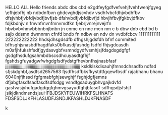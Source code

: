 HELLO ALL 
Hello friends 
abdc dbs cbd
e2gdfeyfgdfvefvehjfvehfwehjfgyeg
\efhjebfhj
nb ndbdnfbvn
ghdcvghdjscvhdv vsdhfvbcfdhjvbdhfbv
dfsjvhbfjvbfdjvbdfjbvfjsb
dfshvbdfjvbfdjbvfjd
hbvjhfbvjfgkbvjdfkbv fdjkbdnjv n
fmvnfmvnfmnvmdfkn
fjebrjvnrejnvejrfn
hbvbvbvhmvbbbnbnjbnbn
jn cnmc cn nnc mcn nm
c b dbw dnb cbd bd b sajb ddsmn dwmnmn
 cfnfd bndb fn ndbw 
 en ndv dn vvdbfcbcv 
111111111111
222222222222
hhdsjdhsgdsdfb
dfhgshjgdsfdh
bfnf
commited
bfhsghjsnasbdfhagdfaks0bfkasdjfashdg
fsdfd
fhjsgdcasdh
m0afjhfukshfsdfjgydasvgbfvsmndgydfvsmhjsjfdsgdsgdgfgf
gsdgfhsdufgsahmbdbscsdhcuyasdtgfhjf fgshdsgfuyadgwfwhgdgfsdfydstgfhevbnfhsjnasbfasf
jjjjjjjjjjjjjjjjjjjjjjjjjjjjjjjjjjjjjjjjjjjjjjjjjjjjjjjjjjjjjjjjjjjjjj
ksldklskdisauhjfmnsdchsadfb ndfsd
sfjskdghbf,asdfsd2657563
fjsdfhsdfbksfkystdtfgqewfbsdf
rajabhanu
bhanu
6040njfjhssd fgfgmabfghjsewghjf
 fsghjdgfjemns
 dfjabgfasdfsadfasdfsdfsdgg
 vsndfgsaduygbhvgajkdvfd
 gasfvasjyhufgadgdggfghmvgsayudfghjbfasdf
 sdfhgsdjsfshjf
jslkjdkndmsndsjsuHFBJDSKYFEUWIHRKFSLHNAFS
FDSFSDLJKFHLASUDFJSNDJKFASHLDJKFNASDF







k
